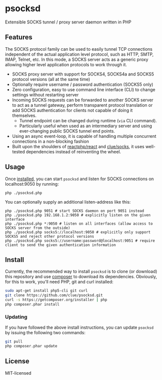 psocksd
=======

Extensible SOCKS tunnel / proxy server daemon written in PHP

## Features

The SOCKS protocol family can be used to easily tunnel TCP connections independent
of the actual application level protocol, such as HTTP, SMTP, IMAP, Telnet, etc.
In this mode, a SOCKS server acts as a generic proxy allowing higher level application protocols to work through it.

*   SOCKS proxy server with support for SOCKS4, SOCKS4a and SOCKS5 protocol versions (all at the same time)
*   Optionally require username / password authentication (SOCKS5 only)
*   Zero configuration, easy to use command line interface (CLI) to change settings without restarting server
*   Incoming SOCKS requests can be forwarded to another SOCKS server to act as a tunnel gateway,
perform transparent protocol translation or add SOCKS authentication for clients not capable of doing it themselves.
    *   Tunnel endpoint can be changed during runtime (`via` CLI command).
    *   Particularly useful when used as an intermediary server and using ever-changing public SOCKS tunnel end points.
*   Using an async event-loop, it is capable of handling multiple concurrent connections in a non-blocking fashion
*   Built upon the shoulders of [reactphp/react](https://github.com/reactphp/react) and
[clue/socks](https://github.com/clue/socks), it uses well-tested dependencies instead of reinventing the wheel.

## Usage

Once [installed](#install), you can start `psocksd` and listen for SOCKS connections on localhost:9050 by running:

`php ./psocksd.php`

You can optionally supply an additional listen-address like this:

```
php ./psocksd.php 9051 # start SOCKS daemon on port 9051 instead
php ./psocksd.php 192.168.1.2:9050 # explicitly listen on the given interface
php ./psocksd.php *:9050 # listen on all interfaces (allow access to SOCKS server from the outside)
php ./psocksd.php socks5://localhost:9050 # explicitly only support SOCKS5 and reject other protocol versions
php ./psocksd.php socks5://username:password@localhost:9051 # require client to send the given authentication information
```

## Install

Currently, the recommended way to install `psocksd` is to clone (or download) this repository
and use [composer](http://getcomposer.org) to download its dependencies.
Obviously, for this to work, you'll need PHP, git and curl installed:

```bash
sudo apt-get install php5-cli git curl
git clone https://github.com/clue/psocksd.git
curl -s https://getcomposer.org/installer | php
php composer.phar install
```

### Updating

If you have followed the above install instructions, you can update `psocksd` by issuing the following two commands:

```bash
git pull
php composer.phar update
```

## License

MIT-licensed
